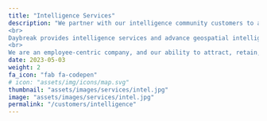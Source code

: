 ```yaml
---
title: "Intelligence Services"
description: "We partner with our intelligence community customers to achieve their vision, solving complex problems, adapt to changing needs, and predict the future.
<br>
Daybreak provides intelligence services and advance geospatial intelligence (GeoINT) technologies for open source and all source intelligence interpretation, analysis, and reporting.
<br>
We are an employee-centric company, and our ability to attract, retain, delight, and train the very best employees is based on our hyper-focus on empowering our employees with the very best benefits in the industry, freedom to grow and develop, and respect for each employee’s desire to deliver excellence in order to achieve their personal career goals. We enjoy one of the lowest employee attrition rates across the industry."
date: 2023-05-03
weight: 2
fa_icon: "fab fa-codepen"
# icon: "assets/img/icons/map.svg"
thumbnail: "assets/images/services/intel.jpg"
image: "assets/images/services/intel.jpg"
permalink: "/customers/intelligence"
---
```

